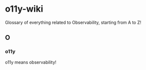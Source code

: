 # o11y-wiki
Glossary of everything related to Observability, starting from A to Z!

## O

### o11y

o11y means observability!

